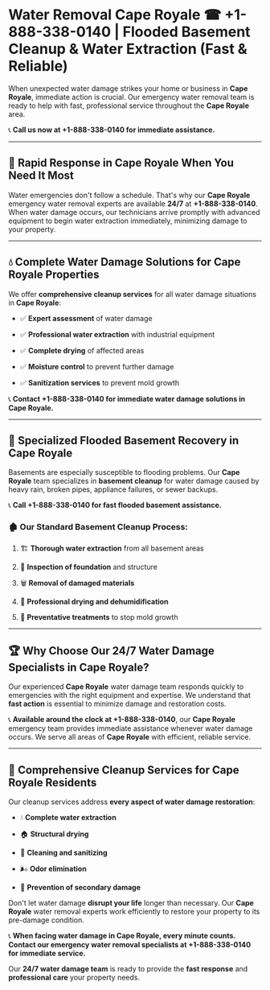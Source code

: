 # Water Removal Cape Royale ☎ +1-888-338-0140 | Flooded Basement Cleanup & Water Extraction (Fast & Reliable)

When unexpected water damage strikes your home or business in **Cape Royale**, immediate action is crucial. Our emergency water removal team is ready to help with fast, professional service throughout the **Cape Royale** area. 

📞 **Call us now at +1-888-338-0140 for immediate assistance.**
---
## 🚀 Rapid Response in Cape Royale When You Need It Most
Water emergencies don't follow a schedule. That's why our **Cape Royale** emergency water removal experts are available **24/7** at **+1-888-338-0140**. When water damage occurs, our technicians arrive promptly with advanced equipment to begin water extraction immediately, minimizing damage to your property.
---
## 💧 Complete Water Damage Solutions for Cape Royale Properties
We offer **comprehensive cleanup services** for all water damage situations in **Cape Royale**:
- ✅ **Expert assessment** of water damage  
- ✅ **Professional water extraction** with industrial equipment  
- ✅ **Complete drying** of affected areas  
- ✅ **Moisture control** to prevent further damage  
- ✅ **Sanitization services** to prevent mold growth  
📞 **Contact +1-888-338-0140 for immediate water damage solutions in Cape Royale.**
---
## 🌊 Specialized Flooded Basement Recovery in Cape Royale
Basements are especially susceptible to flooding problems. Our **Cape Royale** team specializes in **basement cleanup** for water damage caused by heavy rain, broken pipes, appliance failures, or sewer backups. 
📞 **Call +1-888-338-0140 for fast flooded basement assistance.**
### 🏚️ Our Standard Basement Cleanup Process:
1. 🏗️ **Thorough water extraction** from all basement areas  
2. 🔎 **Inspection of foundation** and structure  
3. 🗑️ **Removal of damaged materials**  
4. 💨 **Professional drying and dehumidification**  
5. 🚫 **Preventative treatments** to stop mold growth  
---
## 🏆 Why Choose Our 24/7 Water Damage Specialists in Cape Royale?
Our experienced **Cape Royale** water damage team responds quickly to emergencies with the right equipment and expertise. We understand that **fast action** is essential to minimize damage and restoration costs.
📞 **Available around the clock at +1-888-338-0140**, our **Cape Royale** emergency team provides immediate assistance whenever water damage occurs. We serve all areas of **Cape Royale** with efficient, reliable service.
---
## 🧹 Comprehensive Cleanup Services for Cape Royale Residents
Our cleanup services address **every aspect of water damage restoration**:
- 💧 **Complete water extraction**  
- 🏠 **Structural drying**  
- 🧼 **Cleaning and sanitizing**  
- 🌬️ **Odor elimination**  
- 🚫 **Prevention of secondary damage**  
Don't let water damage **disrupt your life** longer than necessary. Our **Cape Royale** water removal experts work efficiently to restore your property to its pre-damage condition.
📞 **When facing water damage in Cape Royale, every minute counts. Contact our emergency water removal specialists at +1-888-338-0140 for immediate service.**
Our **24/7 water damage team** is ready to provide the **fast response** and **professional care** your property needs.
